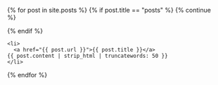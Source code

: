 <ul>
  {% for post in site.posts %}
  {% if post.title == "posts" %}
    {% continue %}
  
  {% endif %}
  
    <li>
      <a href="{{ post.url }}">{{ post.title }}</a>
	{{ post.content | strip_html | truncatewords: 50 }} 
    </li>
  {% endfor %}
</ul>
